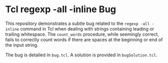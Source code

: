 # Tcl regexp -all -inline Bug

This repository demonstrates a subtle bug related to the `regexp -all -inline` command in Tcl when dealing with strings containing leading or trailing whitespace.  The `count_words` procedure, while seemingly correct, fails to correctly count words if there are spaces at the beginning or end of the input string.

The bug is detailed in `bug.tcl`. A solution is provided in `bugSolution.tcl`.